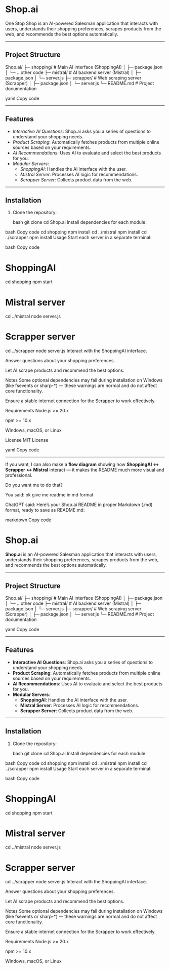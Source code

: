 # Shop.ai

One Stop Shop is an AI-powered Salesman application that interacts with users, understands their shopping preferences, scrapes products from the web, and recommends the best options automatically.  

---

## Project Structure

Shop.ai/
├─ shopping/ # Main AI interface (ShoppingAI)
│ ├─ package.json
│ └─ ...other code
├─ mistral/ # AI backend server (Mistral)
│ ├─ package.json
│ └─ server.js
├─ scrapper/ # Web scraping server (Scrapper)
│ ├─ package.json
│ └─ server.js
└─ README.md # Project documentation

yaml
Copy code

---

## Features

- *Interactive AI Questions*: Shop.ai asks you a series of questions to understand your shopping needs.  
- *Product Scraping*: Automatically fetches products from multiple online sources based on your requirements.  
- *AI Recommendations*: Uses AI to evaluate and select the best products for you.  
- *Modular Servers*:
  - *ShoppingAI*: Handles the AI interface with the user.  
  - *Mistral Server*: Processes AI logic for recommendations.  
  - *Scrapper Server*: Collects product data from the web.

---

## Installation

1. Clone the repository:

   bash
   git clone <repository-url>
   cd Shop.ai
Install dependencies for each module:

bash
Copy code
cd shopping
npm install
cd ../mistral
npm install
cd ../scrapper
npm install
Usage
Start each server in a separate terminal:

bash
Copy code
# ShoppingAI
cd shopping
npm start

# Mistral server
cd ../mistral
node server.js

# Scrapper server
cd ../scrapper
node server.js
Interact with the ShoppingAI interface.

Answer questions about your shopping preferences.

Let AI scrape products and recommend the best options.

Notes
Some optional dependencies may fail during installation on Windows (like fsevents or sharp-*) — these warnings are normal and do not affect core functionality.

Ensure a stable internet connection for the Scrapper to work effectively.

Requirements
Node.js >= 20.x

npm >= 10.x

Windows, macOS, or Linux

License
MIT License

yaml
Copy code

---

If you want, I can also make a **flow diagram** showing how **ShoppingAI ↔ Scrapper ↔ Mistral** interact — it makes the README much more visual and professional.  

Do you want me to do that?






You said:
ok give me readme in md format


ChatGPT said:
Here’s your Shop.ai README in proper Markdown (.md) format, ready to save as README.md:

markdown
Copy code
# Shop.ai

**Shop.ai** is an AI-powered Salesman application that interacts with users, understands their shopping preferences, scrapes products from the web, and recommends the best options automatically.  

---

## Project Structure

Shop.ai/
├─ shopping/ # Main AI interface (ShoppingAI)
│ ├─ package.json
│ └─ ...other code
├─ mistral/ # AI backend server (Mistral)
│ ├─ package.json
│ └─ server.js
├─ scrapper/ # Web scraping server (Scrapper)
│ ├─ package.json
│ └─ server.js
└─ README.md # Project documentation

yaml
Copy code

---

## Features

- **Interactive AI Questions**: Shop.ai asks you a series of questions to understand your shopping needs.  
- **Product Scraping**: Automatically fetches products from multiple online sources based on your requirements.  
- **AI Recommendations**: Uses AI to evaluate and select the best products for you.  
- **Modular Servers**:
  - **ShoppingAI**: Handles the AI interface with the user.  
  - **Mistral Server**: Processes AI logic for recommendations.  
  - **Scrapper Server**: Collects product data from the web.

---

## Installation

1. Clone the repository:

   bash
   git clone <repository-url>
   cd Shop.ai
Install dependencies for each module:

bash
Copy code
cd shopping
npm install
cd ../mistral
npm install
cd ../scrapper
npm install
Usage
Start each server in a separate terminal:

bash
Copy code
# ShoppingAI
cd shopping
npm start

# Mistral server
cd ../mistral
node server.js

# Scrapper server
cd ../scrapper
node server.js
Interact with the ShoppingAI interface.

Answer questions about your shopping preferences.

Let AI scrape products and recommend the best options.

Notes
Some optional dependencies may fail during installation on Windows (like fsevents or sharp-*) — these warnings are normal and do not affect core functionality.

Ensure a stable internet connection for the Scrapper to work effectively.

Requirements
Node.js >= 20.x

npm >= 10.x

Windows, macOS, or Linux